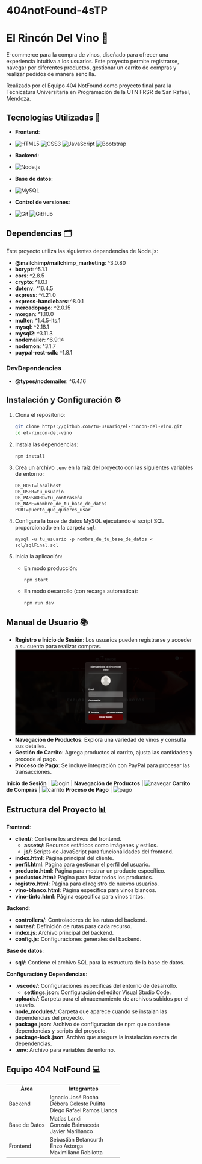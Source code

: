 # 404notFound-4sTP

# El Rincón Del Vino 🍷

E-commerce para la compra de vinos, diseñado para ofrecer una experiencia intuitiva a los usuarios. Este proyecto permite registrarse, navegar por diferentes productos, gestionar un carrito de compras y realizar pedidos de manera sencilla.

Realizado por el Equipo 404 NotFound como proyecto final para la Tecnicatura Universitaria en Programación de la UTN FRSR de San Rafael, Mendoza.

## Tecnologías Utilizadas 🧰

- **Frontend**:
- ![HTML5](https://img.shields.io/badge/HTML5-E34F26?style=for-the-badge&logo=html5&logoColor=white) ![CSS3](https://img.shields.io/badge/CSS3-1572B6?style=for-the-badge&logo=css3&logoColor=white) ![JavaScript](https://img.shields.io/badge/JavaScript-F7DF1E?style=for-the-badge&logo=javascript&logoColor=black) ![Bootstrap](https://img.shields.io/badge/Bootstrap-7952B3?style=for-the-badge&logo=bootstrap&logoColor=white)

- **Backend**:
- ![Node.js](https://img.shields.io/badge/Node.js-339933?style=for-the-badge&logo=nodedotjs&logoColor=white)
  
- **Base de datos**:
- ![MySQL](https://img.shields.io/badge/MySQL-4479A1?style=for-the-badge&logo=mysql&logoColor=white)
- **Control de versiones**:
- ![Git](https://img.shields.io/badge/Git-F05032?style=for-the-badge&logo=git&logoColor=white) ![GitHub](https://img.shields.io/badge/GitHub-181717?style=for-the-badge&logo=github&logoColor=white)

## Dependencias 🗂

Este proyecto utiliza las siguientes dependencias de Node.js:

- **@mailchimp/mailchimp_marketing**: ^3.0.80
- **bcrypt**: ^5.1.1
- **cors**: ^2.8.5
- **crypto**: ^1.0.1
- **dotenv**: ^16.4.5
- **express**: ^4.21.0
- **express-handlebars**: ^8.0.1
- **mercadopago**: ^2.0.15
- **morgan**: ^1.10.0
- **multer**: ^1.4.5-lts.1
- **mysql**: ^2.18.1
- **mysql2**: ^3.11.3
- **nodemailer**: ^6.9.14
- **nodemon**: ^3.1.7
- **paypal-rest-sdk**: ^1.8.1

### DevDependencies

- **@types/nodemailer**: ^6.4.16

## Instalación y Configuración ⚙️

1. Clona el repositorio:

    ```bash
    git clone https://github.com/tu-usuario/el-rincon-del-vino.git
    cd el-rincon-del-vino
    ```

2. Instala las dependencias:

    ```bash
    npm install
    ```

3. Crea un archivo `.env` en la raíz del proyecto con las siguientes variables de entorno:

    ```plaintext
    DB_HOST=localhost
    DB_USER=tu_usuario
    DB_PASSWORD=tu_contraseña
    DB_NAME=nombre_de_tu_base_de_datos
    PORT=puerto_que_quieres_usar
    ```

4. Configura la base de datos MySQL ejecutando el script SQL proporcionado en la carpeta `sql`:

    ```
    mysql -u tu_usuario -p nombre_de_tu_base_de_datos < sql/sqlFinal.sql
    ```

5. Inicia la aplicación:

    - En modo producción:

        ```
        npm start
        ```

    - En modo desarrollo (con recarga automática):

        ```
        npm run dev
        ```

## Manual de Usuario 📚

- **Registro e Inicio de Sesión**: Los usuarios pueden registrarse y acceder a su cuenta para realizar compras.
  ![login](\client\assets\login.png)
- **Navegación de Productos**: Explora una variedad de vinos y consulta sus detalles.
- **Gestión de Carrito**: Agrega productos al carrito, ajusta las cantidades y procede al pago.
- **Proceso de Pago**: Se incluye integración con PayPal para procesar las transacciones.

**Inicio de Sesión** | ![login](C:\Users\enzoa\Pictures\Screenshots\login.png) |
**Navegación de Productos** | ![navegar](ruta/a/la/captura) 
**Carrito de Compras** | ![carrito](ruta/a/la/captura) 
**Proceso de Pago** | ![pago](ruta/a/la/captura) 

## Estructura del Proyecto 📊

**Frontend**:
- **client/**: Contiene los archivos del frontend.
  - **assets/**: Recursos estáticos como imágenes y estilos.
  - **js/**: Scripts de JavaScript para funcionalidades del frontend.
- **index.html**: Página principal del cliente.
- **perfil.html**: Página para gestionar el perfil del usuario.
- **producto.html**: Página para mostrar un producto específico.
- **productos.html**: Página para listar todos los productos.
- **registro.html**: Página para el registro de nuevos usuarios.
- **vino-blanco.html**: Página específica para vinos blancos.
- **vino-tinto.html**: Página específica para vinos tintos.

**Backend**:
- **controllers/**: Controladores de las rutas del backend.
- **routes/**: Definición de rutas para cada recurso.
- **index.js**: Archivo principal del backend.
- **config.js**: Configuraciones generales del backend.

**Base de datos**:
- **sql/**: Contiene el archivo SQL para la estructura de la base de datos.

**Configuración y Dependencias**:
- **.vscode/**: Configuraciones específicas del entorno de desarrollo.
  - **settings.json**: Configuración del editor Visual Studio Code.
- **uploads/**: Carpeta para el almacenamiento de archivos subidos por el usuario.
- **node_modules/**: Carpeta que aparece cuando se instalan las dependencias del proyecto.
- **package.json**: Archivo de configuración de npm que contiene dependencias y scripts del proyecto.
- **package-lock.json**: Archivo que asegura la instalación exacta de dependencias.
- **.env**: Archivo para variables de entorno.


## Equipo 404 NotFound 💻
<table> 
  <tr> 
    <th>Área</th> <th>Integrantes</th> 
  </tr> 
  <tr> 
    <td>Backend</td> 
    <td>Ignacio José Rocha<br>Débora Celeste Pulitta<br>Diego Rafael Ramos Llanos</td> 
  </tr> 
  <tr> 
    <td>Base de Datos</td> 
    <td>Matías Landi<br>Gonzalo Balmaceda<br>Javier Mariñanco</td> 
  </tr> 
  <tr> 
    <td>Frontend</td> <td>Sebastián Betancurth<br>Enzo Astorga<br>Maximiliano Robilotta</td> 
  </tr> 
</table>


